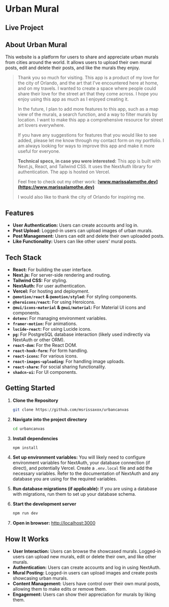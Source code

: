 # Urban Mural 

## Live Project
<!-- [Marissa Lamothe's Portfolio](https://www.marissalamothe.dev) -->

## About Urban Mural 

This website is a platform for users to share and appreciate urban murals from cities around the world. It allows users to upload their own mural posts, edit and delete their posts, and like the murals they enjoy.

> Thank you so much for visiting. This app is a product of my love for the city of Orlando, and the art that I've encountered here at home, and on my travels. I wanted to create a space where people could share their love for the street art that they come across. I hope you enjoy using this app as much as I enjoyed creating it.
>
> In the future, I plan to add more features to this app, such as a map view of the murals, a search function, and a way to filter murals by location. I want to make this app a comprehensive resource for street art lovers everywhere.
>
> If you have any suggestions for features that you would like to see added, please let me know through my contact form on my portfolio. I am always looking for ways to improve this app and make it more useful for everyone.
>
> **Technical specs, in case you were interested:**
> This app is built with Next.js, React, and Tailwind CSS. It uses the NextAuth library for authentication. The app is hosted on Vercel.
>
> Feel free to check out my other work: **[www.marissalamothe.dev](https://www.marissalamothe.dev)**
>
> I would also like to thank the city of Orlando for inspiring me.

## Features

-   **User Authentication:** Users can create accounts and log in.
-   **Post Upload:** Logged-in users can upload images of urban murals.
-   **Post Management:** Users can edit and delete their own uploaded posts.
-   **Like Functionality:** Users can like other users' mural posts.

## Tech Stack

-   **React:** For building the user interface.
-   **Next.js:** For server-side rendering and routing.
-   **Tailwind CSS:** For styling.
-   **NextAuth:** For user authentication.
-   **Vercel:** For hosting and deployment.
-   **`@emotion/react` & `@emotion/styled`:** For styling components.
-   **`@heroicons/react`:** For using Heroicons.
-   **`@mui/icons-material` & `@mui/material`:** For Material UI icons and components.
-   **`dotenv`:** For managing environment variables.
-   **`framer-motion`:** For animations.
-   **`lucide-react`:** For using Lucide icons.
-   **`pg`:** For PostgreSQL database interaction (likely used indirectly via NextAuth or other ORM).
-   **`react-dom`:** For the React DOM.
-   **`react-hook-form`:** For form handling.
-   **`react-icons`:** For various icons.
-   **`react-images-uploading`:** For handling image uploads.
-   **`react-share`:** For social sharing functionality.
-   **`shadcn-ui`:** For UI components.

## Getting Started

1.  **Clone the Repository**
    ```bash
    git clone https://github.com/msrissaxox/urbancanvas
    ```

2.  **Navigate into the project directory**
    ```bash
    cd urbancanvas
    ```

3.  **Install dependencies**
    ```bash
    npm install
    ```

4.  **Set up environment variables:**
    You will likely need to configure environment variables for NextAuth, your database connection (if direct), and potentially Vercel. Create a `.env.local` file and add the necessary variables. Refer to the documentation of NextAuth and any database you are using for the required variables.

5.  **Run database migrations (if applicable):**
    If you are using a database with migrations, run them to set up your database schema.

6.  **Start the development server**
    ```bash
    npm run dev
    ```

7.  **Open in browser:** [http://localhost:3000](http://localhost:3000)

## How It Works

-   **User Interaction:** Users can browse the showcased murals. Logged-in users can upload new murals, edit or delete their own, and like other murals.
-   **Authentication:** Users can create accounts and log in using NextAuth.
-   **Mural Posting:** Logged-in users can upload images and create posts showcasing urban murals.
-   **Content Management:** Users have control over their own mural posts, allowing them to make edits or remove them.
-   **Engagement:** Users can show their appreciation for murals by liking them.